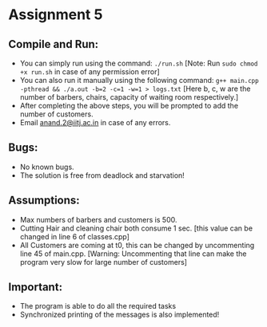 # Assignment 5

## Compile and Run:
- You can simply run using the command: ```./run.sh``` [Note: Run ```sudo chmod +x run.sh``` in case of any permission error]
- You can also run it manually using the following command: ```g++ main.cpp -pthread && ./a.out -b=2 -c=1 -w=1 > logs.txt``` [Here b, c, w are the number of barbers, chairs, capacity of waiting room respectively.]
- After completing the above steps, you will be prompted to add the number of customers.
- Email anand.2@iitj.ac.in in case of any errors.

## Bugs:
- No known bugs.
- The solution is free from deadlock and starvation!

## Assumptions:
- Max numbers of barbers and customers is 500.
- Cutting Hair and cleaning chair both consume 1 sec. [this value can be changed in line 6 of classes.cpp]
- All Customers are coming at t0, this can be changed by uncommenting line 45 of main.cpp. [Warning: Uncommenting that line can make the program very slow for large number of customers]

## Important: 
- The program is able to do all the required tasks
- Synchronized printing of the messages is also implemented!